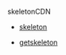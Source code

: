 
skeletonCDN
* [skeleton](https://cdnjs.com/libraries/skeleton)

* [getskeleton](http://getskeleton.com/#intro)

